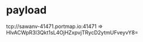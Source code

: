 # payload




tcp://sawanv-41471.portmap.io:41471 => HlvACWpR3l3Qkt1sL4OjHZxpvjTRycD2ytmUFveyvY8=



